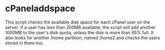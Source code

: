 # cPaneladdspace

This script checks the available disk space for each cPanel user on the server.
If a user has less than 200MB available, the script will add another 1000MB to the user's disk quota, unless the disk is more than 95% full.
It also looks for another /home partition, named /home2 and checks the users stored in there too.
